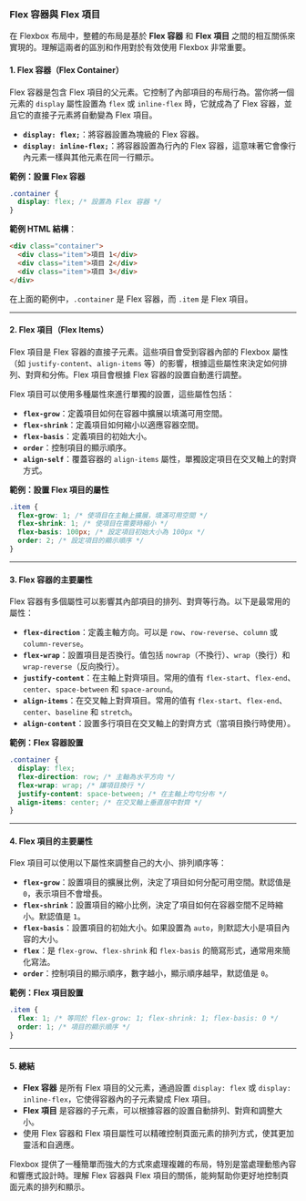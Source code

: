 ### **Flex 容器與 Flex 項目**

在 Flexbox 布局中，整體的布局是基於 **Flex 容器** 和 **Flex 項目** 之間的相互關係來實現的。理解這兩者的區別和作用對於有效使用 Flexbox 非常重要。

#### 1. **Flex 容器（Flex Container）**

Flex 容器是包含 Flex 項目的父元素。它控制了內部項目的布局行為。當你將一個元素的 `display` 屬性設置為 `flex` 或 `inline-flex` 時，它就成為了 Flex 容器，並且它的直接子元素將自動變為 Flex 項目。

- **`display: flex;`**：將容器設置為塊級的 Flex 容器。
- **`display: inline-flex;`**：將容器設置為行內的 Flex 容器，這意味著它會像行內元素一樣與其他元素在同一行顯示。

**範例：設置 Flex 容器**

```css
.container {
  display: flex; /* 設置為 Flex 容器 */
}
```

**範例 HTML 結構**：

```html
<div class="container">
  <div class="item">項目 1</div>
  <div class="item">項目 2</div>
  <div class="item">項目 3</div>
</div>
```

在上面的範例中，`.container` 是 Flex 容器，而 `.item` 是 Flex 項目。

---

#### 2. **Flex 項目（Flex Items）**

Flex 項目是 Flex 容器的直接子元素。這些項目會受到容器內部的 Flexbox 屬性（如 `justify-content`、`align-items` 等）的影響，根據這些屬性來決定如何排列、對齊和分佈。Flex 項目會根據 Flex 容器的設置自動進行調整。

Flex 項目可以使用多種屬性來進行單獨的設置，這些屬性包括：
- **`flex-grow`**：定義項目如何在容器中擴展以填滿可用空間。
- **`flex-shrink`**：定義項目如何縮小以適應容器空間。
- **`flex-basis`**：定義項目的初始大小。
- **`order`**：控制項目的顯示順序。
- **`align-self`**：覆蓋容器的 `align-items` 屬性，單獨設定項目在交叉軸上的對齊方式。

**範例：設置 Flex 項目的屬性**

```css
.item {
  flex-grow: 1; /* 使項目在主軸上擴展，填滿可用空間 */
  flex-shrink: 1; /* 使項目在需要時縮小 */
  flex-basis: 100px; /* 設定項目初始大小為 100px */
  order: 2; /* 設定項目的顯示順序 */
}
```

---

#### 3. **Flex 容器的主要屬性**

Flex 容器有多個屬性可以影響其內部項目的排列、對齊等行為。以下是最常用的屬性：

- **`flex-direction`**：定義主軸方向。可以是 `row`、`row-reverse`、`column` 或 `column-reverse`。
- **`flex-wrap`**：設置項目是否換行。值包括 `nowrap`（不換行）、`wrap`（換行）和 `wrap-reverse`（反向換行）。
- **`justify-content`**：在主軸上對齊項目。常用的值有 `flex-start`、`flex-end`、`center`、`space-between` 和 `space-around`。
- **`align-items`**：在交叉軸上對齊項目。常用的值有 `flex-start`、`flex-end`、`center`、`baseline` 和 `stretch`。
- **`align-content`**：設置多行項目在交叉軸上的對齊方式（當項目換行時使用）。

**範例：Flex 容器設置**

```css
.container {
  display: flex;
  flex-direction: row; /* 主軸為水平方向 */
  flex-wrap: wrap; /* 讓項目換行 */
  justify-content: space-between; /* 在主軸上均勻分布 */
  align-items: center; /* 在交叉軸上垂直居中對齊 */
}
```

---

#### 4. **Flex 項目的主要屬性**

Flex 項目可以使用以下屬性來調整自己的大小、排列順序等：
- **`flex-grow`**：設置項目的擴展比例，決定了項目如何分配可用空間。默認值是 `0`，表示項目不會增長。
- **`flex-shrink`**：設置項目的縮小比例，決定了項目如何在容器空間不足時縮小。默認值是 `1`。
- **`flex-basis`**：設置項目的初始大小。如果設置為 `auto`，則默認大小是項目內容的大小。
- **`flex`**：是 `flex-grow`、`flex-shrink` 和 `flex-basis` 的簡寫形式，通常用來簡化寫法。
- **`order`**：控制項目的顯示順序，數字越小，顯示順序越早，默認值是 `0`。

**範例：Flex 項目設置**

```css
.item {
  flex: 1; /* 等同於 flex-grow: 1; flex-shrink: 1; flex-basis: 0 */
  order: 1; /* 項目的顯示順序 */
}
```

---

#### 5. **總結**

- **Flex 容器** 是所有 Flex 項目的父元素，通過設置 `display: flex` 或 `display: inline-flex`，它使得容器內的子元素變成 Flex 項目。
- **Flex 項目** 是容器的子元素，可以根據容器的設置自動排列、對齊和調整大小。
- 使用 Flex 容器和 Flex 項目屬性可以精確控制頁面元素的排列方式，使其更加靈活和自適應。

Flexbox 提供了一種簡單而強大的方式來處理複雜的布局，特別是當處理動態內容和響應式設計時。理解 Flex 容器與 Flex 項目的關係，能夠幫助你更好地控制頁面元素的排列和顯示。